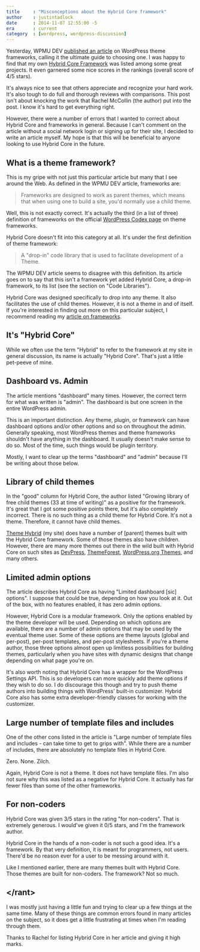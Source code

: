 ```yaml
---
title     : "Misconceptions about the Hybrid Core framework"
author    : justintadlock
date      : 2014-11-07 12:55:00 -5
era       : current
category  : [wordpress, wordpress-discussion]
---
```


Yesterday, WPMU DEV [published an article](http://premium.wpmudev.org/blog/choosing-a-wordpress-theme-framework-the-ultimate-guide/ "Choosing a WordPress Theme Framework – the Ultimate Guide") on WordPress theme frameworks, calling it the ultimate guide to choosing one.  I was happy to find that my own [Hybrid Core Framework](http://themehybrid.com/hybrid-core) was listed among some great projects.  It even garnered some nice scores in the rankings (overall score of 4/5 stars).

It's always nice to see that others appreciate and recognize your hard work.  It's also tough to do full and thorough reviews with comparisons.  This post isn't about knocking the work that Rachel McCollin (the author) put into the post.  I know it's hard to get everything right.

However, there were a number of errors that I wanted to correct about Hybrid Core and frameworks in general.  Because I can't comment on the article without a social network login or signing up for their site, I decided to write an article myself.  My hope is that this will be beneficial to anyone looking to use Hybrid Core in the future.

## What is a theme framework?

This is my gripe with not just this particular article but many that I see around the Web.  As defined in the WPMU DEV article, frameworks are:

> Frameworks are designed to work as parent themes, which means that when using one to build a site, you'd normally use a child theme.

Well, this is not exactly correct.  It's actually the third (in a list of three) definition of frameworks on the official [WordPress Codex page](http://codex.wordpress.org/Theme_Frameworks) on theme frameworks.

Hybrid Core doesn't fit into this category at all.  It's under the first definition of theme framework:

> A "drop-in" code library that is used to facilitate development of a Theme.

The WPMU DEV article seems to disagree with this definition.  Its article goes on to say that this isn't a framework yet added Hybrid Core, a drop-in framework, to its list (see the section on "Code Libraries").

Hybrid Core was designed specifically to drop into any theme.  It also facilitates the use of child themes.  However, it is not a theme in and of itself.  If you're interested in finding out more on this particular subject, I recommend reading my [article on frameworks](/archives/2010/08/16/frameworks-parent-child-and-grandchild-themes).

## It's "Hybrid Core"

While we often use the term "Hybrid" to refer to the framework at my site in general discussion, its name is actually "Hybrid Core".  That's just a little pet-peeve of mine.

## Dashboard vs. Admin

The article mentions "dashboard" many times.  However, the correct term for what was written is "admin".  The dashboard is but one screen in the entire WordPress admin.

This is an important distinction.  Any theme, plugin, or framework can have dashboard options and/or other options and so on throughout the admin.  Generally speaking, most WordPress themes and theme frameworks shouldn't have anything in the dashboard.  It usually doesn't make sense to do so.  Most of the time, such things would be plugin territory.

Mostly, I want to clear up the terms "dashboard" and "admin" because I'll be writing about those below.

## Library of child themes

In the "good" column for Hybrid Core, the author listed "Growing library of free child themes (33 at time of writing)" as a positive for the framework.  It's great that I got some positive points there, but it's also completely incorrect.  There is no such thing as a child theme for Hybrid Core.  It's not a theme.  Therefore, it cannot have child themes.

[Theme Hybrid](http://themehybrid.com) (my site) does have a number of [parent] themes built with the Hybrid Core framework.  Some of those themes also have children.  However, there are many more themes out there in the wild built with Hybrid Core on such sites as [DevPress](http://devpress.com), [ThemeForest](http://themeforest.net), [WordPress.org Themes](http://wordpress.org/themes), and many others.

## Limited admin options

The article describes Hybrid Core as having "Limited dashboard [sic] options".  I suppose that could be true, depending on how you look at it.  Out of the box, with no features enabled, it has zero admin options.

However, Hybrid Core is a modular framework.  Only the options enabled by the theme developer will be used.  Depending on which options are available, there are a number of admin options that may be used by the eventual theme user.  Some of these options are theme layouts (global and per-post), per-post templates, and per-post stylesheets.  If you're a theme author, those three options almost open up limitless possibilities for building themes, particularly when you have sites with dynamic designs that change depending on what page you're on.

It's also worth noting that Hybrid Core has a wrapper for the WordPress Settings API.  This is so developers can more quickly add theme options if they wish to do so.  I do discourage this though and try to push theme authors into building things with WordPress' built-in customizer.  Hybrid Core also has some extra developer-friendly classes for working with the customizer.

## Large number of template files and includes

One of the other cons listed in the article is "Large number of template files and includes - can take time to get to grips with".  While there are a number of includes, there are absolutely no template files in Hybrid Core.

Zero.  None.  Zilch.

Again, Hybrid Core is not a theme.  It does not have template files.  I'm also not sure why this was listed as a negative for Hybrid Core.  It actually has far fewer files than some of the other frameworks.

## For non-coders

Hybrid Core was given 3/5 stars in the rating "for non-coders".  That is extremely generous.  I would've given it 0/5 stars, and I'm the framework author.

Hybrid Core in the hands of a non-coder is not such a good idea.  It's a framework.  By that very definition, it is meant for programmers, not users.  There'd be no reason ever for a user to be messing around with it.

Like I mentioned earlier, there are many themes built with Hybrid Core.  Those themes are built for non-coders.  The framework?  Not so much.

## &lt;/rant>

I was mostly just having a little fun and trying to clear up a few things at the same time.  Many of these things are common errors found in many articles on the subject, so it does get a little frustrating at times when I'm reading through them.

Thanks to Rachel for listing Hybrid Core in her article and giving it high marks.
